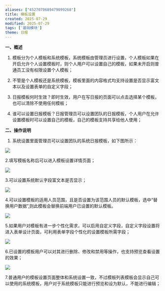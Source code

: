 ```yaml
---
aliases: ["4527070689479099268"]
title: 模板设置
created: 2025-07-29
modified: 2025-07-29
tags: ['基础模块']
theme: 日报
---
```


**一、概述**

1. 模板分为个人模板和系统模板，系统模板由管理员进行设置，个人模板如果在开启允许个人设置模板时，则个人用户可以设置自己的模板，如果未开启则普通员工没有权限设置个人模板；

2. 不管是个人模板还是系统模板，模板里面的内容格式均支持设置是否显示富文本以及设置表单的自定义字段；

3. 日报模板何时生效？即时生效，用户在写日报的页面可以点击选择某个模板，也可以清除不使用任何模板；

4. 谁可以设置日报模板？日报管理员可以设置团队的日报模板，个人用户在允许设置模板时可以设置自己的模板，自己的模板支持共享给他人使用；

**二、操作说明**

1. 系统设置里面管理员可以设置团队的系统日报模板，如下图所示：

![](https://myhelpdoc.oss-cn-heyuan.aliyuncs.com/mdimages/963d8371a053b2ae06aeec4e31beca2e.jpg)

2.填写模板名称后可以进入模板设置详情页面；

![](https://myhelpdoc.oss-cn-heyuan.aliyuncs.com/mdimages/716630361ed5ac521873edb487ee15f0.jpg)

3.可以设置系统默认字段富文本是否显示；

![](https://myhelpdoc.oss-cn-heyuan.aliyuncs.com/mdimages/fb1cc11bdda65ab711989f650f3a57ba.jpg)

4.可以设置模板的适用人员范围，且是否设置为该范围人员的默认模板，选中“替换用户数据”,则此模板会替换前端用户已设置的默认模板。

![](https://myhelpdoc.oss-cn-heyuan.aliyuncs.com/mdimages/962b957f8cbbec721bd6ae27aa97ef3a.jpg)

5.如果用户对模板有进一步个性化需求，可以启用自定义字段，自定义字段设置将进入表单设计页面，可利用表单字段个性化的设置模板所需字段；

![](https://myhelpdoc.oss-cn-heyuan.aliyuncs.com/mdimages/7b56f966c80fe573ba444919a50b959f.jpg)

6.已设置的模板用户可以对其进行删除、修改和禁用等操作，也支持预览查看设置的效果；

![](https://myhelpdoc.oss-cn-heyuan.aliyuncs.com/mdimages/9c114651c118440c83799bd9eed13835.jpg)

7.普通用户的模板设置页面整体和系统设置一致，不过模板列表模板会显示自己可以使用的系统模板，用户对于系统模板只能进行预览和设为默认，不能进行编辑；


